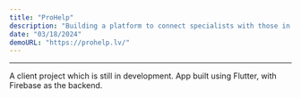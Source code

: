 ```yaml
---
title: "ProHelp"
description: "Building a platform to connect specialists with those in need"
date: "03/18/2024"
demoURL: "https://prohelp.lv/"
---
```


---

A client project which is still in development. App built using Flutter, with Firebase as the backend.
